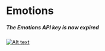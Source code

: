 # Emotions

##### The Emotions API key is now expired

[![Alt text](https://img.youtube.com/vi/VID/0.jpg)](https://youtu.be/dN4aGum-k3E)
